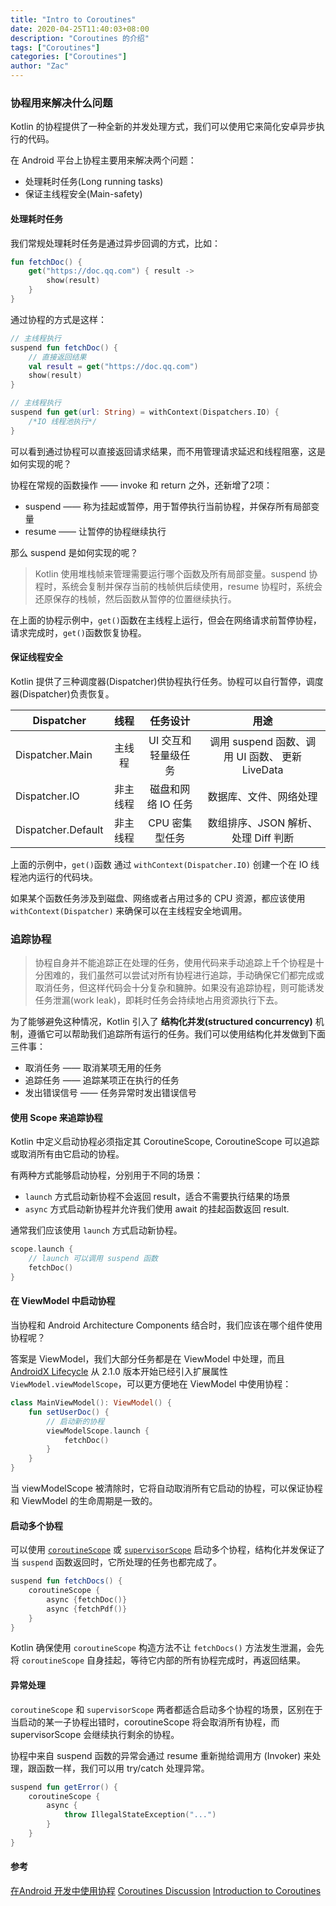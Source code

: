 ```yaml
---
title: "Intro to Coroutines"
date: 2020-04-25T11:40:03+08:00
description: "Coroutines 的介绍"
tags: ["Coroutines"]
categories: ["Coroutines"]
author: "Zac"
---
```


### 协程用来解决什么问题

Kotlin 的协程提供了一种全新的并发处理方式，我们可以使用它来简化安卓异步执行的代码。

在 Android 平台上协程主要用来解决两个问题：

+ 处理耗时任务(Long running tasks)
+ 保证主线程安全(Main-safety)

#### 处理耗时任务

我们常规处理耗时任务是通过异步回调的方式，比如：

```kotlin
fun fetchDoc() {
    get("https://doc.qq.com") { result ->
        show(result)
    }
}
```

通过协程的方式是这样：

```kotlin
// 主线程执行
suspend fun fetchDoc() {
    // 直接返回结果
    val result = get("https://doc.qq.com")
    show(result)
}

// 主线程执行
suspend fun get(url: String) = withContext(Dispatchers.IO) {
    /*IO 线程池执行*/
}
```

可以看到通过协程可以直接返回请求结果，而不用管理请求延迟和线程阻塞，这是如何实现的呢？

协程在常规的函数操作 —— invoke 和 return 之外，还新增了2项：

+ suspend —— 称为挂起或暂停，用于暂停执行当前协程，并保存所有局部变量
+ resume —— 让暂停的协程继续执行

那么 suspend 是如何实现的呢？

> Kotlin 使用堆栈帧来管理需要运行哪个函数及所有局部变量。suspend 协程时，系统会复制并保存当前的栈帧供后续使用，resume 协程时，系统会还原保存的栈帧，然后函数从暂停的位置继续执行。

在上面的协程示例中，`get()`函数在主线程上运行，但会在网络请求前暂停协程，请求完成时，`get()`函数恢复协程。

#### 保证线程安全

Kotlin 提供了三种调度器(Dispatcher)供协程执行任务。协程可以自行暂停，调度器(Dispatcher)负责恢复。

| Dispatcher         |   线程   |       任务设计      |                       用途                      |
|--------------------|:--------:|:-------------------:|:-----------------------------------------------:|
| Dispatcher.Main    | 主线程   | UI 交互和轻量级任务 | 调用 suspend 函数、调用 UI 函数、 更新 LiveData |
| Dispatcher.IO      | 非主线程 | 磁盘和网络 IO 任务  | 数据库、文件、网络处理                          |
| Dispatcher.Default | 非主线程 | CPU 密集型任务      | 数组排序、JSON 解析、处理 Diff 判断             |

上面的示例中，`get()`函数 通过 `withContext(Dispatcher.IO)` 创建一个在 IO 线程池内运行的代码块。

如果某个函数任务涉及到磁盘、网络或者占用过多的 CPU 资源，都应该使用 `withContext(Dispatcher)` 来确保可以在主线程安全地调用。

### 追踪协程

> 协程自身并不能追踪正在处理的任务，使用代码来手动追踪上千个协程是十分困难的，我们虽然可以尝试对所有协程进行追踪，手动确保它们都完成或取消任务，但这样代码会十分复杂和臃肿。如果没有追踪协程，则可能诱发任务泄漏(work leak)，即耗时任务会持续地占用资源执行下去。

为了能够避免这种情况，Kotlin 引入了 **结构化并发(structured concurrency)** 机制，遵循它可以帮助我们追踪所有运行的任务。我们可以使用结构化并发做到下面三件事：

+ 取消任务 —— 取消某项无用的任务
+ 追踪任务 —— 追踪某项正在执行的任务
+ 发出错误信号 —— 任务异常时发出错误信号

#### 使用 Scope 来追踪协程

Kotlin 中定义启动协程必须指定其 CoroutineScope, CoroutineScope 可以追踪或取消所有由它启动的协程。

有两种方式能够启动协程，分别用于不同的场景：

+ `launch` 方式启动新协程不会返回 result，适合不需要执行结果的场景
+ `async` 方式启动新协程并允许我们使用 await 的挂起函数返回 result.

通常我们应该使用 `launch` 方式启动新协程。

```kotlin
scope.launch {
    // launch 可以调用 suspend 函数
    fetchDoc()
}
```

#### 在 ViewModel 中启动协程

当协程和 Android Architecture Components 结合时，我们应该在哪个组件使用协程呢？

答案是 ViewModel，我们大部分任务都是在 ViewModel 中处理，而且 [AndroidX Lifecycle][vs] 从 2.1.0 版本开始已经引入扩展属性 `ViewModel.viewModelScope`，可以更方便地在 ViewModel 中使用协程：

```kotlin
class MainViewModel(): ViewModel() {
    fun setUserDoc() {
        // 启动新的协程
        viewModelScope.launch {
            fetchDoc()
        }
    }
}
```

当 viewModelScope 被清除时，它将自动取消所有它启动的协程，可以保证协程和 ViewModel 的生命周期是一致的。

#### 启动多个协程

可以使用 [`coroutineScope`][cs] 或 [`supervisorScope`][ss] 启动多个协程，结构化并发保证了当 `suspend` 函数返回时，它所处理的任务也都完成了。

```kotlin
suspend fun fetchDocs() {
    coroutineScope {
        async {fetchDoc()}
        async {fetchPdf()}
    }
}
```

Kotlin 确保使用 `coroutineScope` 构造方法不让 `fetchDocs()` 方法发生泄漏，会先将 `coroutineScope` 自身挂起，等待它内部的所有协程完成时，再返回结果。

#### 异常处理

`coroutineScope` 和 `supervisorScope` 两者都适合启动多个协程的场景，区别在于当启动的某一子协程出错时，coroutineScope 将会取消所有协程，而 supervisorScope 会继续执行剩余的协程。

协程中来自 suspend 函数的异常会通过 resume 重新抛给调用方 (Invoker) 来处理，跟函数一样，我们可以用 try/catch 处理异常。

```kotlin
suspend fun getError() {
    coroutineScope {
        async {
            throw IllegalStateException("...")
        }
    }
}
```

#### 参考

[在Android 开发中使用协程][ucia]
[Coroutines Discussion][cd]
[Introduction to Coroutines][itc]

[ucia]:https://mp.weixin.qq.com/s/kPvWOCkMjYRKJSTX4I5VKg
[itc]:https://www.youtube.com/watch?v=_hfBv0a09Jc
[vs]:https://developer.android.google.cn/topic/libraries/architecture/coroutines#lifecycle-aware
[cs]:https://kotlin.github.io/kotlinx.coroutines/kotlinx-coroutines-core/kotlinx.coroutines/coroutine-scope.html
[ss]:https://kotlin.github.io/kotlinx.coroutines/kotlinx-coroutines-core/kotlinx.coroutines/supervisor-scope.html
[cd]:https://www.reddit.com/r/androiddev/comments/ftqe6s/
